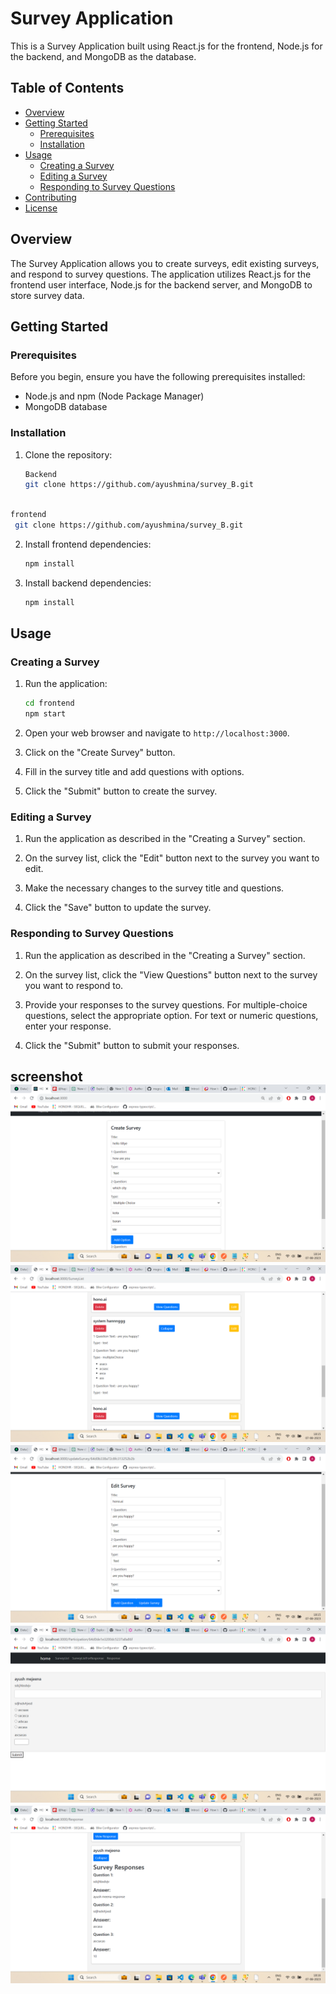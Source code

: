 

# Survey Application

This is a Survey Application built using React.js for the frontend, Node.js for the backend, and MongoDB as the database.

## Table of Contents

- [Overview](#overview)
- [Getting Started](#getting-started)
  - [Prerequisites](#prerequisites)
  - [Installation](#installation)
- [Usage](#usage)
  - [Creating a Survey](#creating-a-survey)
  - [Editing a Survey](#editing-a-survey)
  - [Responding to Survey Questions](#responding-to-survey-questions)
- [Contributing](#contributing)
- [License](#license)

## Overview

The Survey Application allows you to create surveys, edit existing surveys, and respond to survey questions. The application utilizes React.js for the frontend user interface, Node.js for the backend server, and MongoDB to store survey data.

## Getting Started

### Prerequisites

Before you begin, ensure you have the following prerequisites installed:

- Node.js and npm (Node Package Manager)
- MongoDB database

### Installation

1. Clone the repository:


   ```sh 
   Backend
   git clone https://github.com/ayushmina/survey_B.git
  
   ```
  ```sh
  frontend
   git clone https://github.com/ayushmina/survey_B.git

   ```

2. Install frontend dependencies:

   ```sh
   npm install
   ```

3. Install backend dependencies:

   ```sh
   npm install
   ```

## Usage

### Creating a Survey

1. Run the application:

   ```sh
   cd frontend
   npm start
   ```

2. Open your web browser and navigate to `http://localhost:3000`.

3. Click on the "Create Survey" button.

4. Fill in the survey title and add questions with options.

5. Click the "Submit" button to create the survey.

### Editing a Survey

1. Run the application as described in the "Creating a Survey" section.

2. On the survey list, click the "Edit" button next to the survey you want to edit.

3. Make the necessary changes to the survey title and questions.

4. Click the "Save" button to update the survey.

### Responding to Survey Questions

1. Run the application as described in the "Creating a Survey" section.

2. On the survey list, click the "View Questions" button next to the survey you want to respond to.

3. Provide your responses to the survey questions. For multiple-choice questions, select the appropriate option. For text or numeric questions, enter your response.

4. Click the "Submit" button to submit your responses.

screenshot
![Alt text](image.png)
![Alt text](image-1.png)
![Alt text](image-2.png)
![Alt text](image-3.png)
![Alt text](image-4.png)
---
